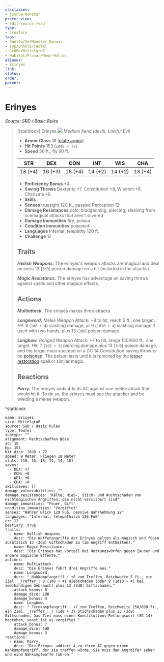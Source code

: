 ```yaml
---
cssclasses: 
- json5e-monster
prefer-view: 
- edit-source read
type: 
- creature
tags: 
- Quelle/5e/Monster_Manual
- Typ/Unhold/Teufel
- Größe/Mittelgroß
- Habitat/Planar/Neun-Höllen
aliases: 
- Erinyes
link:
status:
order:
parent:
---
```

# Erinyes
*Source: SRD / Basic Rules*  

> [!statblock] Erinyes
> ![](compendium/bestiary/fiend/token/erinyes.png#token)
> *Medium fiend (devil), Lawful Evil*
> 
> - **Armor Class** 18  ([plate armor](compendium/items/plate-armor.md))
> - **Hit Points** 153 (`18d8 + 72`)
> - **Speed** 30 ft., fly 60 ft.
> 
> |STR|DEX|CON|INT|WIS|CHA|
> |:---:|:---:|:---:|:---:|:---:|:---:|
> |18 (+4)|16 (+3)|18 (+4)|14 (+2)|14 (+2)|18 (+4)|
> 
> - **Proficiency Bonus** +4
> - **Saving Throws** Dexterity +7, Constitution +8, Wisdom +6, Charisma +8
> - **Skills** ⏤
> - **Senses** truesight 120 ft., passive Perception 12
> - **Damage Resistances** cold; bludgeoning, piercing, slashing from nonmagical attacks that aren't silvered
> - **Damage Immunities** fire, poison
> - **Condition Immunities** poisoned
> - **Languages** Infernal, telepathy 120 ft.
> - **Challenge** 12
> 
> ## Traits
> 
> ***Hellish Weapons.*** The erinyes's weapon attacks are magical and deal an extra 13 (`3d8`) poison damage on a hit (included in the attacks).
> 
> ***Magic Resistance.*** The erinyes has advantage on saving throws against spells and other magical effects.
> 
> ## Actions
> 
> ***Multiattack.*** The erinyes makes three attacks.
> 
> ***Longsword.*** *Melee Weapon Attack:* +8 to hit, reach 5 ft., one target. *Hit:* 8 (`1d8 + 4`) slashing damage, or 9 (`1d10 + 4`) slashing damage if used with two hands, plus 13 (`3d8`) poison damage.
> 
> ***Longbow.*** *Ranged Weapon Attack:* +7 to hit, range 150/600 ft., one target. *Hit:* 7 (`1d8 + 3`) piercing damage plus 13 (`3d8`) poison damage, and the target must succeed on a DC 14 Constitution saving throw or be [poisoned](rules/conditions.md#poisoned). The poison lasts until it is removed by the [lesser restoration](compendium/spells/lesser-restoration.md) spell or similar magic.
> 
> ## Reactions
> 
> ***Parry.*** The erinyes adds 4 to its AC against one melee attack that would hit it. To do so, the erinyes must see the attacker and be wielding a melee weapon.

^statblock

```statblock
name: Erinyes
size: Mittelgroß
source: SRD / Basic Rules
type: Teufel
subtype: ""
alignment: Rechtschaffen Böse
ac: 18
hp: 153
hit_dice: 18d8 + 72
speed: 9 Meter, Fliegen 18 Meter
stats: [18, 16, 18, 14, 14, 18]
saves:
  - DEX: +7
  - KON: +8
  - WEI: +6
  - CHA: +8
skillsaves: []
damage_vulnerabilities: ""
damage_resistances: "Kälte; Hieb‑, Stich‑ und Wuchtschaden von nichtmagischen Angriffen, die nicht versilbert sind"
damage_immunities: "Feuer, Gift"
condition_immunities: "Vergiftet"
senses: "Wahrer Blick 120 Fuß, passive Wahrnehmung 12"
languages: "Infernal, telepathisch 120 Fuß"
cr: 12
bestiary: true
traits:
  - name: Hellish Weapons.
    desc: "Die Waffenangriffe der Erinyes gelten als magisch und fügen zusätzlich 13 (3d8) Giftschaden zu (im Angriff enthalten)."
  - name: Magic Resistance.
    desc: "Die Erinyes hat Vorteil bei Rettungswürfen gegen Zauber und andere magische Effekte."
actions:
  - name: Multiattack.
    desc: "Die Erinyes führt drei Angriffe aus."
  - name: Longsword.
    desc: "_Nahkampfangriff_: +8 zum Treffen, Reichweite 5 ft., ein Ziel. _Treffer_: 8 (1d8 + 4) Hiebschaden (oder 9 (1d10 + 4) bei zweihändigem Gebrauch) plus 13 (3d8) Giftschaden."
    attack_bonus: 8
    damage_dice: 1d8
    damage_bonus: 4
  - name: Longbow.
    desc: "_Fernkampfangriff_: +7 zum Treffen, Reichweite 150/600 ft., ein Ziel. _Treffer_: 7 (1d8 + 3) Stichschaden plus 13 (3d8) Giftschaden. Das Ziel muss einen Konstitutions-Rettungswurf (SG 14) bestehen, sonst ist es vergiftet."
    attack_bonus: 7
    damage_dice: 1d8
    damage_bonus: 3
reactions:
  - name: Parry.
    desc: "Die Erinyes addiert 4 zu ihrem AC gegen einen Nahkampfangriff, der sie treffen würde. Sie muss den Angreifer sehen und eine Nahkampfwaffe führen."
```